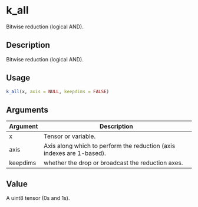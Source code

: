 # k_all


Bitwise reduction (logical AND).




## Description

Bitwise reduction (logical AND).





## Usage
```r
k_all(x, axis = NULL, keepdims = FALSE)
```




## Arguments


Argument      |Description
------------- |----------------
x | Tensor or variable.
axis | Axis along which to perform the reduction (axis indexes are 1-based).
keepdims | whether the drop or broadcast the reduction axes.





## Value

A uint8 tensor (0s and 1s).





